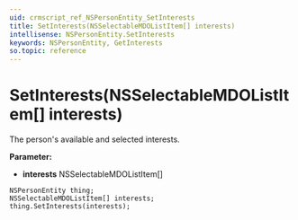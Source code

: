 ```yaml
---
uid: crmscript_ref_NSPersonEntity_SetInterests
title: SetInterests(NSSelectableMDOListItem[] interests)
intellisense: NSPersonEntity.SetInterests
keywords: NSPersonEntity, GetInterests
so.topic: reference
---
```


# SetInterests(NSSelectableMDOListItem[] interests)

The person's available and selected interests.

**Parameter:** 
 - **interests** NSSelectableMDOListItem[]

```crmscript
NSPersonEntity thing;
NSSelectableMDOListItem[] interests;
thing.SetInterests(interests);
```

